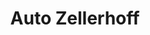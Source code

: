 ---
title: "Auto Zellerhoff"
url: /paderborn/auto-zellerhoff-friedrich-list-strasse/
shop: Autowerkstatt
---